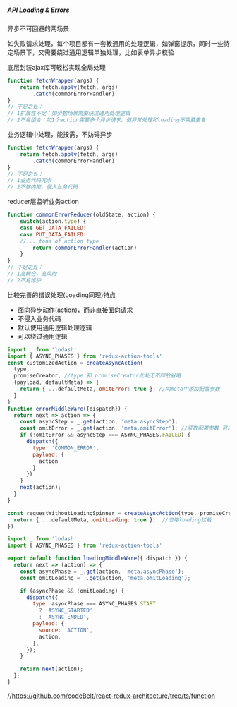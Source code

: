 ##### API Loading & Errors
异步不可回避的两场景

如失败请求处理，每个项目都有一套教通用的处理逻辑，如弹窗提示，同时一些特定场景下，又需要绕过通用逻辑单独处理，比如表单异步校验

底层封装ajax库可轻松实现全局处理
```javascript
function fetchWrapper(args) {
    return fetch.apply(fetch, args)
        .catch(commonErrorHandler)
}
// 不足之处：
// 1扩展性不足：如少数场景需要绕过通用处理逻辑
// 2不易组合：如1个action需要多个异步请求，但异常处理和loading不需要重复
``` 
业务逻辑中处理，能按需，不妨碍异步
```javascript
function fetchWrapper(args) {
    return fetch.apply(fetch, args)
        .catch(commonErrorHandler)
}
// 不足之处：
// 1业务代码冗余
// 2不够内聚，侵入业务代码
``` 
reducer层监听业务action
```javascript
function commonErrorReducer(oldState, action) {
    switch(action.type) {
    case GET_DATA_FAILED:
    case PUT_DATA_FAILED:
    //... tons of action type
        return commonErrorHandler(action)
    }
}
// 不足之处：
// 1高耦合，高风险
// 2不易维护
``` 

比较完善的错误处理(Loading同理)特点
  - 面向异步动作(action)，而非直接面向请求
  - 不侵入业务代码
  - 默认使用通用逻辑处理逻辑
  - 可以绕过通用逻辑
```javascript
import _ from 'lodash'
import { ASYNC_PHASES } from 'redux-action-tools'
const customizedAction = createAsyncAction(
  type, 
  promiseCreator, //type 和 promiseCreator此处无不同故省略
  (payload, defaultMeta) => {
    return { ...defaultMeta, omitError: true }; //向meta中添加配置参数   
  }
)
function errorMiddleWare({dispatch}) {
  return next => action => {
    const asyncStep = _.get(action, 'meta.asyncStep');
    const omitError = _.get(action, 'meta.omitError'); //获取配置参数 可通过增量配置方式扩展loading
    if (!omitError && asyncStep === ASYNC_PHASES.FAILED) {
      dispatch({
        type: 'COMMON_ERROR',
        payload: {
          action
        }
      })
    }
    next(action);
  }
}
``` 

```javascript
const requestWithoutLoadingSpinner = createAsyncAction(type, promiseCreator, (payload, defaultMeta) => {
  return { ...defaultMeta, omitLoading: true };  //忽略loading拦截
})

import _ from 'lodash'
import { ASYNC_PHASES } from 'redux-action-tools'

export default function loadingMiddleWare({ dispatch }) {
  return next => (action) => {
    const asyncPhase = _.get(action, 'meta.asyncPhase');
    const omitLoading = _.get(action, 'meta.omitLoading');

    if (asyncPhase && !omitLoading) {
      dispatch({
        type: asyncPhase === ASYNC_PHASES.START
          ? 'ASYNC_STARTED'
          : 'ASYNC_ENDED',
        payload: {
          source: 'ACTION',
          action,
        },
      });
    }

    return next(action);
  };
}
``` 


//https://github.com/codeBelt/react-redux-architecture/tree/ts/function